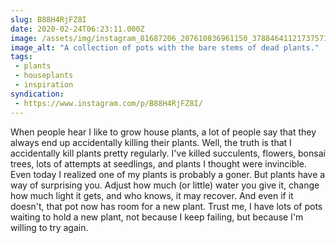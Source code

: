 ```yaml
---
slug: B88H4RjFZ8I
date: 2020-02-24T06:23:11.000Z
image: /assets/img/instagram_81687206_207610836961150_3788464112173757128_n_18023268535260943.jpg
image_alt: "A collection of pots with the bare stems of dead plants."
tags:
 - plants
 - houseplants
 - inspiration
syndication:
 - https://www.instagram.com/p/B88H4RjFZ8I/
---
```


When people hear I like to grow house plants, a lot of people say that they always end up accidentally killing their plants. Well, the truth is that I accidentally kill plants pretty regularly. I've killed succulents, flowers, bonsai trees, lots of attempts at seedlings, and plants I thought were invincible. Even today I realized one of my plants is probably a goner. But plants have a way of surprising you. Adjust how much (or little) water you give it, change how much light it gets, and who knows, it may recover. And even if it doesn't, that pot now has room for a new plant. Trust me, I have lots of pots waiting to hold a new plant, not because I keep failing, but because I'm willing to try again.
